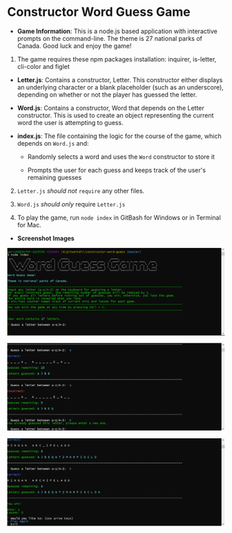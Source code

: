 # Constructor Word Guess Game

* **Game Information**: This is a node.js based application with interactive prompts on the command-line. The theme is 27 national parks of Canada. Good luck and enjoy the game!

1. The game requires these npm packages installation: inquirer, is-letter, cli-color and figlet

* **Letter.js**: Contains a constructor, Letter. This constructor either displays an underlying character or a blank placeholder (such as an underscore), depending on whether or not the player has guessed the letter. 

* **Word.js**: Contains a constructor, Word that depends on the Letter constructor. This is used to create an object representing the current word the user is attempting to guess. 

* **index.js**: The file containing the logic for the course of the game, which depends on `Word.js` and:

  * Randomly selects a word and uses the `Word` constructor to store it

  * Prompts the user for each guess and keeps track of the user's remaining guesses

2. `Letter.js` *should not* `require` any other files.

3. `Word.js` *should only* require `Letter.js`

4. To play the game, run `node index` in GitBash for Windows or in Terminal for Mac.

* **Screenshot Images**

![wordguess1](./assets/images/Image1.png)

![wordguess2](./assets/images/Image2.png)

![wordguess3](./assets/images/Image3.png)

